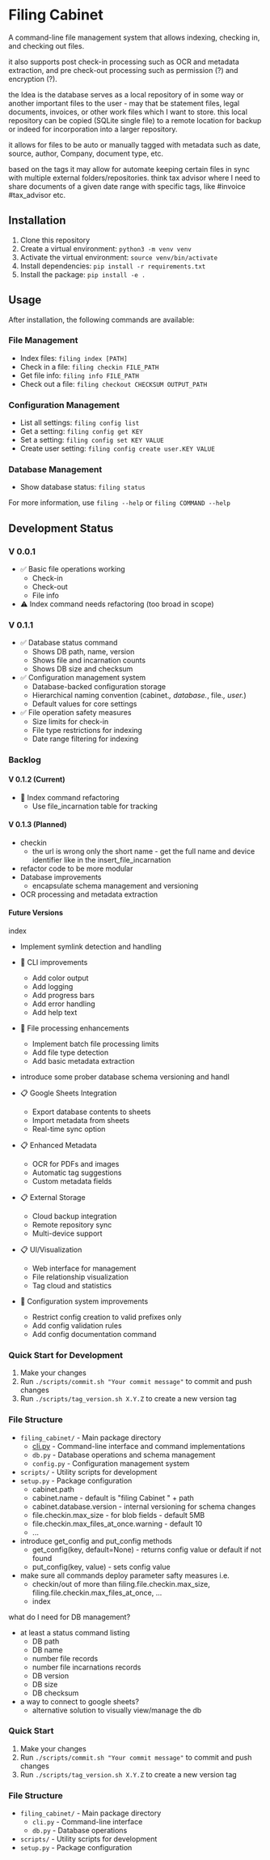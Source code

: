 # Filing Cabinet

A command-line file management system that allows indexing, checking in, and checking out files.

it also supports post check-in processing such as OCR and metadata extraction, and pre check-out processing such as permission (?) and encryption (?).

the Idea is the database serves as a local repository of in some way or another important files to the user - may that be statement files, legal documents, invoices, or other work files which I want to store. this local repository can be copied (SQLite single file) to a remote location for backup or indeed for incorporation into a larger repository.

it allows for files to be auto or manually tagged with metadata such as date, source, author, Company, document type, etc.

based on the tags it may allow for automate keeping certain files in sync with multiple external folders/repositories. think tax advisor where I need to share documents of a given date range with specific tags, like #invoice #tax_advisor etc. 

## Installation

1. Clone this repository
2. Create a virtual environment: `python3 -m venv venv`
3. Activate the virtual environment: `source venv/bin/activate`
4. Install dependencies: `pip install -r requirements.txt`
5. Install the package: `pip install -e .`

## Usage

After installation, the following commands are available:

### File Management
- Index files: `filing index [PATH]`
- Check in a file: `filing checkin FILE_PATH`
- Get file info: `filing info FILE_PATH`
- Check out a file: `filing checkout CHECKSUM OUTPUT_PATH`

### Configuration Management
- List all settings: `filing config list`
- Get a setting: `filing config get KEY`
- Set a setting: `filing config set KEY VALUE`
- Create user setting: `filing config create user.KEY VALUE`

### Database Management
- Show database status: `filing status`

For more information, use `filing --help` or `filing COMMAND --help`

## Development Status

### V 0.0.1
- ✅ Basic file operations working
  - Check-in
  - Check-out
  - File info
- ⚠️ Index command needs refactoring (too broad in scope)

### V 0.1.1 
- ✅ Database status command
  - Shows DB path, name, version
  - Shows file and incarnation counts
  - Shows DB size and checksum
- ✅ Configuration management system
  - Database-backed configuration storage
  - Hierarchical naming convention (cabinet.*, database.*, file.*, user.*)
  - Default values for core settings
- ✅ File operation safety measures
  - Size limits for check-in
  - File type restrictions for indexing
  - Date range filtering for indexing

### Backlog

#### V 0.1.2 (Current)
- 🔄 Index command refactoring
  - Use file_incarnation table for tracking

#### V 0.1.3 (Planned)
- checkin 
  - the url is wrong only the short name - get the full name and device identifier like in the insert_file_incarnation
- refactor code to be more modular
- Database improvements
  - encapsulate schema management and versioning
- OCR processing and metadata extraction



#### Future Versions
index
  - Implement symlink detection and handling 


- 🔄 CLI improvements 
  - Add color output
  - Add logging
  - Add progress bars
  - Add error handling
  - Add help text  

- 🔄 File processing enhancements
  - Implement batch file processing limits
  - Add file type detection
  - Add basic metadata extraction

- introduce some prober database schema versioning and handl
- 📋 Google Sheets Integration
  - Export database contents to sheets
  - Import metadata from sheets
  - Real-time sync option
- 📋 Enhanced Metadata
  - OCR for PDFs and images
  - Automatic tag suggestions
  - Custom metadata fields
- 📋 External Storage
  - Cloud backup integration
  - Remote repository sync
  - Multi-device support
- 📋 UI/Visualization
  - Web interface for management
  - File relationship visualization
  - Tag cloud and statistics 
- 🔄 Configuration system improvements
  - Restrict config creation to valid prefixes only
  - Add config validation rules
  - Add config documentation command


### Quick Start for Development

1. Make your changes
2. Run `./scripts/commit.sh "Your commit message"` to commit and push changes
3. Run `./scripts/tag_version.sh X.Y.Z` to create a new version tag

### File Structure

- `filing_cabinet/` - Main package directory
  - [cli.py](cci:7://file:///Users/antonhell/Applications/filing_cabinet/filing_cabinet/cli.py:0:0-0:0) - Command-line interface and command implementations
  - `db.py` - Database operations and schema management
  - `config.py` - Configuration management system
- `scripts/` - Utility scripts for development
- `setup.py` - Package configuration
  - cabinet.path
  - cabinet.name - default is "filing Cabinet " + path 
  - cabinet.database.version - internal versioning for schema changes
  - file.checkin.max_size - for blob fields - default 5MB
  - file.checkin.max_files_at_once.warning - default 10
  - ...
- introduce get_config and put_config methods
  - get_config(key, default=None) - returns config value or default if not found
  - put_config(key, value) - sets config value
- make sure all commands deploy parameter safty measures i.e. 
    - checkin/out of more than filing.file.checkin.max_size, filing.file.checkin.max_files_at_once, ... 
    - index

what do I need for DB management? 
- at least a status command listing 
    - DB path
    - DB name
    - number file records
    - number file incarnations records
    - DB version
    - DB size
    - DB checksum
- a way to connect to google sheets? 
    - alternative solution to visually view/manage the db


### Quick Start

1. Make your changes
2. Run `./scripts/commit.sh "Your commit message"` to commit and push changes
3. Run `./scripts/tag_version.sh X.Y.Z` to create a new version tag

### File Structure

- `filing_cabinet/` - Main package directory
  - `cli.py` - Command-line interface
  - `db.py` - Database operations
- `scripts/` - Utility scripts for development
- `setup.py` - Package configuration